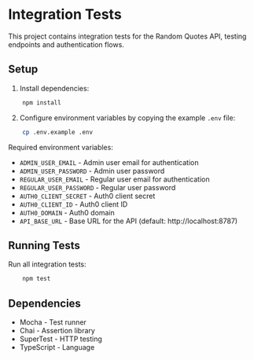 # Integration Tests

This project contains integration tests for the Random Quotes API, testing endpoints and authentication flows.

## Setup

1. Install dependencies:

```bash
    npm install
```

2. Configure environment variables by copying the example `.env` file:

```bash
    cp .env.example .env
```

Required environment variables:

- `ADMIN_USER_EMAIL` - Admin user email for authentication
- `ADMIN_USER_PASSWORD` - Admin user password
- `REGULAR_USER_EMAIL` - Regular user email for authentication
- `REGULAR_USER_PASSWORD` - Regular user password
- `AUTH0_CLIENT_SECRET` - Auth0 client secret
- `AUTH0_CLIENT_ID` - Auth0 client ID
- `AUTH0_DOMAIN` - Auth0 domain
- `API_BASE_URL` - Base URL for the API (default: http://localhost:8787)

## Running Tests

Run all integration tests:

```bash
    npm test
```

## Dependencies

- Mocha - Test runner
- Chai - Assertion library
- SuperTest - HTTP testing
- TypeScript - Language

```